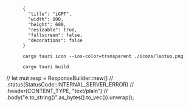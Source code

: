 ~~~
      {
        "title": "iGPT",
        "width": 800,
        "height": 600,
        "resizable": true,
        "fullscreen": false,
        "decorations": false
      }
~~~

~~~
      cargo tauri icon --ios-color=transparent ./icons/luotuo.png

      cargo tauri build
~~~

// let mut resp = ResponseBuilder::new()
//                 .status(StatusCode::INTERNAL_SERVER_ERROR)
//                 .header(CONTENT_TYPE, "text/plain")
//                 .body("e.to_string()".as_bytes().to_vec()).unwrap();